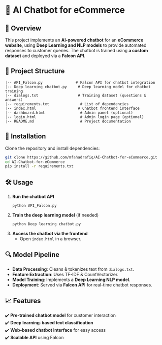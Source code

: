 # 🤖 AI Chatbot for eCommerce  

## 📌 Overview  
This project implements an **AI-powered chatbot** for an **eCommerce website**, using **Deep Learning and NLP models** to provide automated responses to customer queries. The chatbot is trained using **a custom dataset** and deployed via a **Falcon API**.  

## 📂 Project Structure  
```
|-- API_Falcon.py               # Falcon API for chatbot integration
|-- Deep learning chatbot.py     # Deep learning model for chatbot training
|-- dialogs.txt                  # Training dataset (questions & answers)
|-- requirements.txt              # List of dependencies
|-- index.html                   # Chatbot frontend interface
|-- dashboard.html                # Admin panel (optional)
|-- login.html                    # Admin login page (optional)
|-- README.md                     # Project documentation
```

## 🚀 Installation  
Clone the repository and install dependencies:  
```sh
git clone https://github.com/mfahadrafiq/AI-Chatbot-for-eCommerce.git
cd AI-Chatbot-for-eCommerce
pip install -r requirements.txt
```

## 🛠️ Usage  
1. **Run the chatbot API**  
   ```sh
   python API_Falcon.py
   ```
2. **Train the deep learning model** (if needed)  
   ```sh
   python Deep learning chatbot.py
   ```
3. **Access the chatbot via the frontend**  
   - Open `index.html` in a browser.  

## 🔍 Model Pipeline  
- **Data Processing**: Cleans & tokenizes text from `dialogs.txt`.  
- **Feature Extraction**: Uses TF-IDF & CountVectorizer.  
- **Model Training**: Implements a **Deep Learning NLP model**.  
- **Deployment**: Served via **Falcon API** for real-time chatbot responses.  

## 📈 Features  
✔️ **Pre-trained chatbot model** for customer interaction  
✔️ **Deep learning-based text classification**  
✔️ **Web-based chatbot interface** for easy access  
✔️ **Scalable API** using Falcon  
